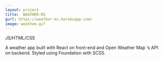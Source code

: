 ```yaml
---
layout: project
title:  WEATHER-MI
gurl: https://weather-mi.herokuapp.com/
image: weathem.gif
---
```

JS/HTML/CSS

A weather app built with React on front-end and Open Weather Map ‘s API on backend. Styled using Foundation with SCSS.
